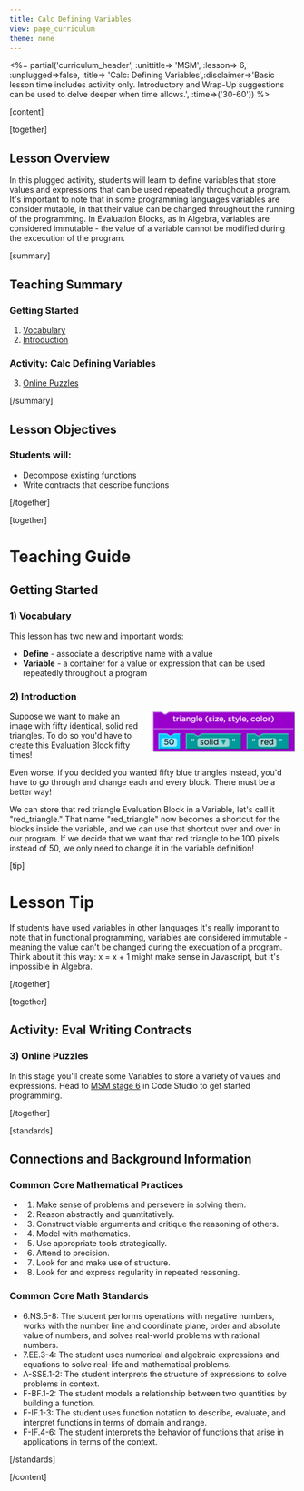 ```yaml
---
title: Calc Defining Variables
view: page_curriculum
theme: none
---
```



<%= partial('curriculum_header', :unittitle=> 'MSM', :lesson=> 6, :unplugged=>false, :title=> 'Calc: Defining Variables',:disclaimer=>'Basic lesson time includes activity only. Introductory and Wrap-Up suggestions can be used to delve deeper when time allows.', :time=>('30-60')) %>

[content]

[together]

## Lesson Overview

In this plugged activity, students will learn to define variables that store values and expressions that can be used repeatedly throughout a program. It's important to note that in some programming languages variables are consider mutable, in that their value can be changed throughout the running of the programming. In Evaluation Blocks, as in Algebra, variables are considered immutable - the value of a variable cannot be modified during the excecution of the program.

[summary]

## Teaching Summary
### **Getting Started**
 
1) [Vocabulary](#Vocab)<br/>
2) [Introduction](#GetStarted)  

### **Activity: Calc Defining Variables**  

3) [Online Puzzles](#Activity1)

[/summary]

## Lesson Objectives 
### Students will:

- Decompose existing functions
- Write contracts that describe functions

[/together]

[together]

# Teaching Guide

## Getting Started


### <a name="Vocab"></a> 1) Vocabulary
This lesson has two new and important words:<br/>

- **Define** - associate a descriptive name with a value
- **Variable** - a container for a value or expression that can be used repeatedly throughout a program

### <a name="GetStarted"></a> 2) Introduction

<img src="tri50SolidRed.png" style="float:right; padding-left: 20px; max-width: 50%;"/>
Suppose we want to make an image with fifty identical, solid red triangles. To do so you'd have to create this Evaluation Block fifty times!

Even worse, if you decided you wanted fifty blue triangles instead, you'd have to go through and change each and every block. There must be a better way!

We can store that red triangle Evaluation Block in a Variable, let's call it "red_triangle." That name "red_triangle" now becomes a shortcut for the blocks inside the variable, and we can use that shortcut over and over in our program. If we decide that we want that red triangle to be 100 pixels instead of 50, we only need to change it in the variable definition!

[tip]

# Lesson Tip
 If students have used variables in other languages
It's really imporant to note that in functional programming, variables are considered immutable - meaning the value can't be changed during the execuation of a program. Think about it this way: x = x + 1 might make sense in Javascript, but it's impossible in Algebra.

[/together]

[together]

## Activity: Eval Writing Contracts
### <a name="Activity1"></a> 3) Online Puzzles

In this stage you'll create some Variables to store a variety of values and expressions. Head to [MSM stage 6](http://studio.code.org/s/msm/stage/6/puzzle/1) in Code Studio to get started programming.

[/together]


[standards]

## Connections and Background Information

### Common Core Mathematical Practices
 
- 1. Make sense of problems and persevere in solving them.
- 2. Reason abstractly and quantitatively.
- 3. Construct viable arguments and critique the reasoning of others.
- 4. Model with mathematics.
- 5. Use appropriate tools strategically.
- 6. Attend to precision.
- 7. Look for and make use of structure.
- 8. Look for and express regularity in repeated reasoning. 

### Common Core Math Standards

- 6.NS.5-8: The student performs operations with negative numbers, works with the number line and coordinate plane, order and absolute value of numbers, and solves real-world problems with rational numbers.
- 7.EE.3-4: The student uses numerical and algebraic expressions and equations to solve real-life and mathematical problems.
- A-SSE.1-2: The student interprets the structure of expressions to solve problems in context.
- F-BF.1-2: The student models a relationship between two quantities by building a function.
- F-IF.1-3: The student uses function notation to describe, evaluate, and interpret functions in terms of domain and range.
- F-IF.4-6: The student interprets the behavior of functions that arise in applications in terms of the context.

[/standards]

[/content]

<link rel="stylesheet" type="text/css" href="../docs/morestyle.css"/>
